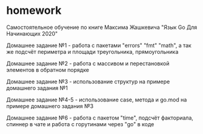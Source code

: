 # homework
Самостоятельное обучение по книге Максима Жашкевича "Язык Go Для Начинающих 2020" 

Домашнее задание №1 - работа с пакетами "errors" "fmt" "math", а так же подсчёт периметра и площади треугольника, прямоугольника 

Домашнее задание №2 - работа с массивом и перестановкой элементов в обратном порядке 

Домашнее задание №3 - использование структур на примере домашнего задания №1 

Домашнее задание №4-5 - использование case, метода и go.mod на примере домашнего задания №3

Домашнее задание №6 - работа с пакетом "time", подсчёт факториала, спиннер в чате и работа с горутинами через "go" в коде
